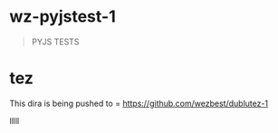 # wz-pyjstest-1

> PYJS TESTS

# tez

This dira is being pushed to =
https://github.com/wezbest/dublutez-1

lllll
